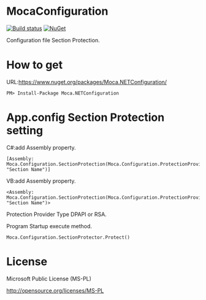 # MocaConfiguration

[![Build status](https://ci.appveyor.com/api/projects/status/hukxim3f78gobba1?svg=true)](https://ci.appveyor.com/project/miyabis/mocaconfiguration)
[![NuGet](https://img.shields.io/nuget/v/Moca.NETConfiguration.svg)](https://www.nuget.org/packages/Moca.NETConfiguration/)


Configuration file Section Protection.

How to get
==========

URL:https://www.nuget.org/packages/Moca.NETConfiguration/
```
PM> Install-Package Moca.NETConfiguration
```


App.config Section Protection setting
==========

C#:add Assembly property.
```
[Assembly: Moca.Configuration.SectionProtection(Moca.Configuration.ProtectionProviderType.DPAPI, "Section Name")]
```

VB:add Assembly property.
```
<Assembly: Moca.Configuration.SectionProtection(Moca.Configuration.ProtectionProviderType.DPAPI, "Section Name")> 
```

Protection Provider Type DPAPI or RSA.

Program Startup execute method.
```
Moca.Configuration.SectionProtector.Protect()
```


License
=======

Microsoft Public License (MS-PL)

http://opensource.org/licenses/MS-PL
